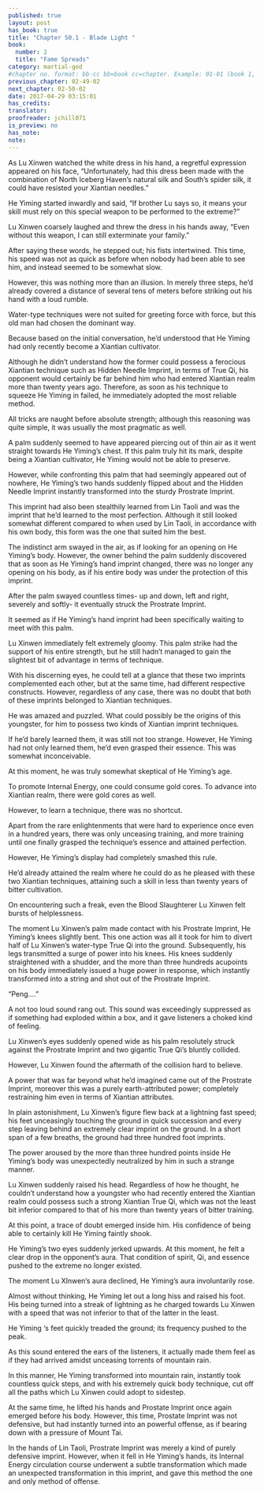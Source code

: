 ```yaml
---
published: true
layout: post
has_book: true
title: "Chapter 50.1 - Blade Light "
book:
  number: 2
  title: "Fame Spreads"
category: martial-god
#chapter no. format: bb-cc bb=book cc=chapter. Example: 01-01 (book 1, chapter 1)
previous_chapter: 02-49-02
next_chapter: 02-50-02
date: 2017-04-29 03:15:01 
has_credits:
translator:
proofreader: jchill071
is_preview: no
has_note: 
note: 
---
```

As Lu Xinwen watched the white dress in his hand, a regretful expression appeared on his face, “Unfortunately, had this dress been made with the combination of North Iceberg Haven’s natural silk and South’s spider silk, it could have resisted your Xiantian needles.”

He Yiming started inwardly and said, “If brother Lu says so, it means your skill must rely on this special weapon to be performed to the extreme?”

Lu Xinwen coarsely laughed and threw the dress in his hands away, “Even without this weapon, I can still exterminate your family.”
<!--more-->

After saying these words, he stepped out; his fists intertwined. This time, his speed was not as quick as before when nobody had been able to see him, and instead seemed to be somewhat slow.

However, this was nothing more than an illusion. In merely three steps, he’d already covered a distance of several tens of meters before striking out his hand with a loud rumble.

Water-type techniques were not suited for greeting force with force, but this old man had chosen the dominant way.

Because based on the initial conversation, he’d understood that He Yiming had only recently become a Xiantian cultivator.

Although he didn’t understand how the former could possess a ferocious Xiantian technique such as Hidden Needle Imprint, in terms of True Qi, his opponent would certainly be far behind him who had entered Xiantian realm more than twenty years ago. Therefore, as soon as his technique to squeeze He Yiming in failed, he immediately adopted the most reliable method.

All tricks are naught before absolute strength; although this reasoning was quite simple, it was usually the most pragmatic as well.

A palm suddenly seemed to have appeared piercing out of thin air as it went straight towards He Yiming’s chest. If this palm truly hit its mark, despite being a Xiantian cultivator, He Yiming would not be able to preserve.

However, while confronting this palm that had seemingly appeared out of nowhere, He Yiming’s two hands suddenly flipped about and the Hidden Needle Imprint instantly transformed into the sturdy Prostrate Imprint.

This imprint had also been stealthily learned from Lin Taoli and was the imprint that he’d learned to the most perfection. Although it still looked somewhat different compared to when used by Lin Taoli, in accordance with his own body, this form was the one that suited him the best.

The indistinct arm swayed in the air, as if looking for an opening on He Yiming’s body. However, the owner behind the palm suddenly discovered that as soon as He Yiming’s hand imprint changed, there was no longer any opening on his body, as if his entire body was under the protection of this imprint.

After the palm swayed countless times- up and down, left and right, severely and softly- it eventually struck the Prostrate Imprint.

It seemed as if He Yiming’s hand imprint had been specifically waiting to meet with this palm.

Lu Xinwen immediately felt extremely gloomy. This palm strike had the support of his entire strength, but he still hadn’t managed to gain the slightest bit of advantage in terms of technique.

With his discerning eyes, he could tell at a glance that these two imprints complemented each other, but at the same time, had different respective constructs. However, regardless of any case, there was no doubt that both of these imprints belonged to Xiantian techniques.

He was amazed and puzzled. What could possibly be the origins of this youngster, for him to possess two kinds of Xiantian imprint techniques.

If he’d barely learned them, it was still not too strange. However, He Yiming had not only learned them, he’d even grasped their essence. This was somewhat inconceivable.

At this moment, he was truly somewhat skeptical of He Yiming’s age.

To promote Internal Energy, one could consume gold cores. To advance into Xiantian realm, there were gold cores as well.

However, to learn a technique, there was no shortcut.

Apart from the rare enlightenments that were hard to experience once even in a hundred years, there was only unceasing training, and more training until one finally grasped the technique’s essence and attained perfection.

However, He Yiming’s display had completely smashed this rule.

He’d already attained the realm where he could do as he pleased with these two Xiantian techniques, attaining such a skill in less than twenty years of bitter cultivation.

On encountering such a freak, even the Blood Slaughterer Lu Xinwen felt bursts of helplessness.

The moment Lu Xinwen’s palm made contact with his Prostrate Imprint, He Yiming’s knees slightly bent. This one action was all it took for him to divert half of Lu Xinwen’s water-type True Qi into the ground. Subsequently, his legs transmitted a surge of power into his knees. His knees suddenly straightened with a shudder, and the more than three hundreds acupoints on his body immediately issued a huge power in response, which instantly transformed into a string and shot out of the Prostrate Imprint.

“Peng….”

A not too loud sound rang out. This sound was exceedingly suppressed as if something had exploded within a box, and it gave listeners a choked kind of feeling. 

Lu Xinwen’s eyes suddenly opened wide as his palm resolutely struck against the Prostrate Imprint and two gigantic True Qi’s bluntly collided.

However, Lu Xinwen found the aftermath of the collision hard to believe.

A power that was far beyond what he’d imagined came out of the Prostrate Imprint, moreover this was a purely earth-attributed power; completely restraining him even in terms of Xiantian attributes.

In plain astonishment, Lu Xinwen’s figure flew back at a lightning fast speed; his feet unceasingly touching the ground in quick succession and every step leaving behind an extremely clear imprint on the ground. In a short span of a few breaths, the ground had three hundred foot imprints.

The power aroused by the more than three hundred points inside He Yiming’s body was unexpectedly neutralized by him in such a strange manner.

Lu Xinwen suddenly raised his head. Regardless of how he thought, he couldn’t understand how a youngster who had recently entered the Xiantian realm could possess such a strong Xiantian True Qi, which was not the least bit inferior compared to that of his more than twenty years of bitter training.

At this point, a trace of doubt emerged inside him. His confidence of being able to certainly kill He Yiming faintly shook.

He Yiming’s two eyes suddenly jerked upwards. At this moment, he felt a clear drop in the opponent’s aura. That condition of spirit, Qi, and essence pushed to the extreme no longer existed.

The moment Lu XInwen’s aura declined, He Yiming’s aura involuntarily rose.

Almost without thinking, He Yiming let out a long hiss and raised his foot. His being turned into a streak of lightning as he charged towards Lu Xinwen with a speed that was not inferior to that of the latter in the least.

He Yiming ‘s feet quickly treaded the ground; its frequency pushed to the peak.

As this sound entered the ears of the listeners, it actually made them feel as if they had arrived amidst unceasing torrents of mountain rain.

In this manner, He Yiming transformed into mountain rain, instantly took countless quick steps, and with his extremely quick body technique, cut off all the paths which Lu Xinwen could adopt to sidestep.

At the same time, he lifted his hands and Prostate Imprint once again emerged before his body. However, this time, Prostate Imprint was not defensive, but had instantly turned into an powerful offense, as if bearing down with a pressure of Mount Tai.

In the hands of Lin Taoli, Prostrate Imprint was merely a kind of purely defensive imprint. However, when it fell in He Yiming’s hands, its Internal Energy circulation course underwent a subtle transformation which made an unexpected transformation in this imprint, and gave this method the one and only method of offense.
